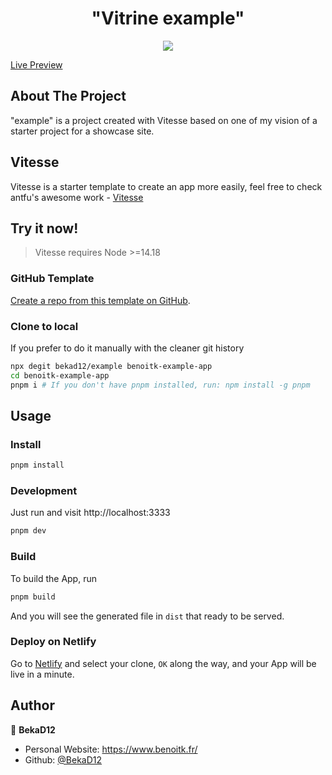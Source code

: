 <h1 align="center">"Vitrine example"</h1>

<p align="center">
  <img src="https://api.netlify.com/api/v1/badges/1071c3bf-2329-4cf2-a00f-2ac5b835d8ca/deploy-status"/>
</p>
  
[Live Preview](https://vitrine-example.netlify.app/)


## About The Project

"example" is a project created with Vitesse based on one of my vision of a starter project for a showcase site.

## Vitesse

Vitesse is a starter template to create an app more easily, feel free to check antfu's awesome work - [Vitesse](https://github.com/antfu/vitesse)

## Try it now!

> Vitesse requires Node >=14.18

### GitHub Template

[Create a repo from this template on GitHub](https://github.com/bekad12/example/generate).

### Clone to local

If you prefer to do it manually with the cleaner git history

```bash
npx degit bekad12/example benoitk-example-app
cd benoitk-example-app
pnpm i # If you don't have pnpm installed, run: npm install -g pnpm
```

## Usage

### Install

```sh
pnpm install
```

### Development

Just run and visit http://localhost:3333

```bash
pnpm dev
```

### Build

To build the App, run

```bash
pnpm build
```

And you will see the generated file in `dist` that ready to be served.

### Deploy on Netlify

Go to [Netlify](https://app.netlify.com/start) and select your clone, `OK` along the way, and your App will be live in a minute.

## Author

👤 **BekaD12**

- Personal Website: https://www.benoitk.fr/
- Github: [@BekaD12](https://github.com/bekad12)